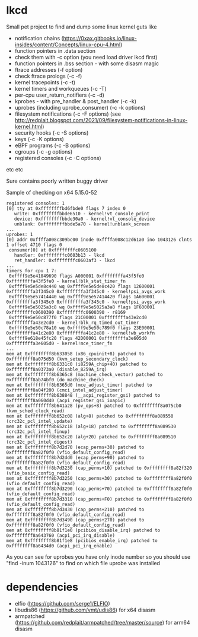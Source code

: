 # lkcd
Small pet project to find and dump some linux kernel guts like
* notification chains (https://0xax.gitbooks.io/linux-insides/content/Concepts/linux-cpu-4.html)
* function pointers in .data section
* check them with -c option (you need load driver lkcd first)
* function pointers in .bss section - with some disasm magic
* ftrace addresses (-f option)
* check ftrace prologs (-c -f)
* kernel tracepoints (-c -t)
* kernel timers and workqueues (-c -T)
* per-cpu user_return_notifiers (-c -d)
* kprobes - with pre_handler & post_handler (-c -k)
* uprobes (including uprobe_consumer) (-c -k options)
* filesystem notifications (-c -F options) (see http://redplait.blogspot.com/2021/09/filesystem-notifications-in-linux-kernel.html)
* security hooks (-c -S options)
* keys (-c -K options)
* eBPF programs (-c -B options)
* cgroups (-c -g options)
* registered consoles (-c -C options)
 
etc etc

Sure contains poorly written buggy driver

Sample of checking on x64 5.15.0-52

```
registered consoles: 1
[0] tty at 0xffffffffbd6fbde0 flags 7 index 0
   write: 0xffffffffbbde6510 - kernel!vt_console_print
   device: 0xffffffffbbde30a0 - kernel!vt_console_device
   unblank: 0xffffffffbbde5a70 - kernel!unblank_screen
...
uprobes: 1
[0] addr 0xffffa008c309bc00 inode 0xffffa008c12d61a0 ino 1043126 clnts 1 offset 4710 flags 0 
 consumer[0] at 0xffffffffc0605100
   handler: 0xffffffffc0603b13 - lkcd
   ret_handler: 0xffffffffc0603af3 - lkcd
...
timers for cpu 1 7:
 0xffff9e5e41049690 flags A000001 0xffffffffa43f5fe0 0xffffffffa43f5fe0 - kernel!blk_stat_timer_fn
 0xffff9e5e5de8c440 wq 0xffff9e5e5de8c420 flags 12600001 0xffffffffa3f345c0 0xffffffffa3f345c0 - kernel!psi_avgs_work
 0xffff9e5e57414440 wq 0xffff9e5e57414420 flags 1A600001 0xffffffffa3f345c0 0xffffffffa3f345c0 - kernel!psi_avgs_work
 0xffff9e5e5025a3c8 wq 0xffff9e5e5025a3a8 flags 1F600001 0xffffffffc0600390 0xffffffffc0600390 - r8169
 0xffff9e5e50c877f0 flags 21C00001 0xffffffffa43e2cd0 0xffffffffa43e2cd0 - kernel!blk_rq_timed_out_timer
 0xffff9e5e50c78a10 wq 0xffff9e5e50c789f0 flags 23E00001 0xffffffffa41c2e80 0xffffffffa41c2e80 - kernel!wb_workfn
 0xffff9e618e45fc20 flags 42D00001 0xffffffffa3e605d0 0xffffffffa3e605d0 - kernel!mce_timer_fn
...
mem at 0xffffffff8b633058 (x86_cpuinit+8) patched to 0xffffffff8a075d50 (kvm_setup_secondary_clock)
mem at 0xffffffff8b6331c0 (i8259A_chip+40) patched to 0xffffffff8a0373a0 (disable_8259A_irq)
mem at 0xffffffff8b6365c8 (machine_check_vector) patched to 0xffffffff8ab74bf0 (do_machine_check)
mem at 0xffffffff8b6365d0 (mce_adjust_timer) patched to 0xffffffff8a04f200 (cmci_intel_adjust_timer)
mem at 0xffffffff8b638848 (__acpi_register_gsi) patched to 0xffffffff8a060d40 (acpi_register_gsi_ioapic)
mem at 0xffffffff8b641a28 (pv_ops+8) patched to 0xffffffff8a075cb0 (kvm_sched_clock_read)
mem at 0xffffffff8b652c08 (alg+8) patched to 0xffffffff8a089550 (crc32c_pcl_intel_update)
mem at 0xffffffff8b652c18 (alg+18) patched to 0xffffffff8a089530 (crc32c_pcl_intel_finup)
mem at 0xffffffff8b652c20 (alg+20) patched to 0xffffffff8a089510 (crc32c_pcl_intel_digest)
mem at 0xffffffff8b7d2d70 (ecap_perms+30) patched to 0xffffffff8a82f0f0 (vfio_default_config_read)
mem at 0xffffffff8b7d2dd0 (ecap_perms+90) patched to 0xffffffff8a82f0f0 (vfio_default_config_read)
mem at 0xffffffff8b7d3230 (cap_perms+10) patched to 0xffffffff8a82f320 (vfio_basic_config_read)
mem at 0xffffffff8b7d3250 (cap_perms+30) patched to 0xffffffff8a82f0f0 (vfio_default_config_read)
mem at 0xffffffff8b7d3290 (cap_perms+70) patched to 0xffffffff8a82f0f0 (vfio_default_config_read)
mem at 0xffffffff8b7d3310 (cap_perms+F0) patched to 0xffffffff8a82f0f0 (vfio_default_config_read)
mem at 0xffffffff8b7d3430 (cap_perms+210) patched to 0xffffffff8a82f0f0 (vfio_default_config_read)
mem at 0xffffffff8b7d3490 (cap_perms+270) patched to 0xffffffff8a82f0f0 (vfio_default_config_read)
mem at 0xffffffff8b81f1e0 (pcibios_disable_irq) patched to 0xffffffff8a643760 (acpi_pci_irq_disable)
mem at 0xffffffff8b81f1e8 (pcibios_enable_irq) patched to 0xffffffff8a6434d0 (acpi_pci_irq_enable)
```
As you can see for uprobes you have only inode number so you should use "find -inum 1043126" to find on which file uprobe was installed


# dependencies
* elfio (https://github.com/serge1/ELFIO)
* libudis86 (https://github.com/vmt/udis86) for x64 disasm
* armpatched (https://github.com/redplait/armpatched/tree/master/source) for arm64 disasm

